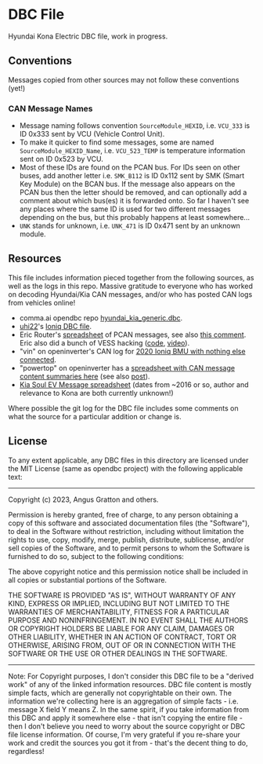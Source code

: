 # DBC File

Hyundai Kona Electric DBC file, work in progress.

## Conventions

Messages copied from other sources may not follow these conventions (yet!)

### CAN Message Names

* Message naming follows convention `SourceModule_HEXID`, i.e. `VCU_333` is ID 0x333 sent by VCU (Vehicle Control Unit).
* To make it quicker to find some messages, some are named `SourceModule_HEXID_Name`, i.e. `VCU_523_TEMP` is temperature information sent on ID 0x523 by VCU.
* Most of these IDs are found on the PCAN bus. For IDs seen on other buses, add another letter i.e. `SMK_B112` is ID 0x112 sent by SMK (Smart Key Module) on the BCAN bus. If the message also appears on the PCAN bus then the letter should be removed, and can optionally add a comment about which bus(es) it is forwarded onto. So far I haven't see any places where the same ID is used for two different messages depending on the bus, but this probably happens at least somewhere...
* `UNK` stands for unknown, i.e. `UNK_471` is ID 0x471 sent by an unknown module.

## Resources

This file includes information pieced together from the following sources, as well as the logs in this repo. Massive gratitude to everyone who has worked on decoding Hyundai/Kia CAN messages, and/or who has posted CAN logs from vehicles online!

* comma.ai opendbc repo [hyundai_kia_generic.dbc](https://github.com/commaai/opendbc/blob/master/hyundai_kia_generic.dbc).
* [uhi22](https://openinverter.org/forum/memberlist.php?mode=viewprofile&u=1960)'s [Ioniq DBC file](https://github.com/uhi22/IoniqMotorCAN/tree/master/Traces).
* Eric Router's [spreadsheet](https://docs.google.com/spreadsheets/d/1nDxmM4uLwufTUaGpi_X94d79ptCv5niia4NZ-SJZmJ8/edit#gid=0) of PCAN messages, see also [this comment](https://www.reddit.com/r/CarHacking/comments/llooxp/comment/gnr0prk/). Eric also did a bunch of VESS hacking ([code](https://github.com/ereuter/vess), [video](https://www.youtube.com/watch?v=OLT1aKdpYhs)).
* "vin" on openinverter's CAN log for [2020 Ioniq BMU with nothing else connected](https://openinverter.org/forum/viewtopic.php?p=45544#p45544).
* "powertop" on openinverter has a [spreadsheet with CAN message content summaries here](https://docs.google.com/spreadsheets/d/1dbOT9I-Aj7lU7yCiJDpXERjYRVOL_M1Tm2QFgmyYt4Y/edit#gid=0) (see also [post](https://openinverter.org/forum/viewtopic.php?p=54257#p54257)).
* [Kia Soul EV Message spreadsheet](https://docs.google.com/spreadsheets/d/1YYlZ-IcTQlz-LzaYkHO-7a4SFM8QYs2BGNXiSU5_EwI/edit#gid=0) (dates from ~2016 or so, author and relevance to Kona are both currently unknown!)

Where possible the git log for the DBC file includes some comments on what the source for a particular addition or change is.

## License

To any extent applicable, any DBC files in this directory are licensed under the MIT License (same as opendbc project) with the following applicable text:

---

Copyright (c) 2023, Angus Gratton and others.

Permission is hereby granted, free of charge, to any person obtaining a copy of this software and associated documentation files (the "Software"), to deal in the Software without restriction, including without limitation the rights to use, copy, modify, merge, publish, distribute, sublicense, and/or sell copies of the Software, and to permit persons to whom the Software is furnished to do so, subject to the following conditions:

The above copyright notice and this permission notice shall be included in all copies or substantial portions of the Software.

THE SOFTWARE IS PROVIDED "AS IS", WITHOUT WARRANTY OF ANY KIND, EXPRESS OR IMPLIED, INCLUDING BUT NOT LIMITED TO THE WARRANTIES OF MERCHANTABILITY, FITNESS FOR A PARTICULAR PURPOSE AND NONINFRINGEMENT. IN NO EVENT SHALL THE AUTHORS OR COPYRIGHT HOLDERS BE LIABLE FOR ANY CLAIM, DAMAGES OR OTHER LIABILITY, WHETHER IN AN ACTION OF CONTRACT, TORT OR OTHERWISE, ARISING FROM, OUT OF OR IN CONNECTION WITH THE SOFTWARE OR THE USE OR OTHER DEALINGS IN THE SOFTWARE.

---

Note: For Copyright purposes, I don't consider this DBC file to be a "derived work" of any of the linked information resources. DBC file content is mostly simple facts, which are generally not copyrightable on their own. The information we're collecting here is an aggregation of simple facts  - i.e. message X field Y means Z. In the same spirit, if you take information from this DBC and apply it somewhere else - that isn't copying the entire file - then I don't believe you need to worry about the source copyright or DBC file license information. Of course, I'm very grateful if you re-share your work and credit the sources you got it from - that's the decent thing to do, regardless!
